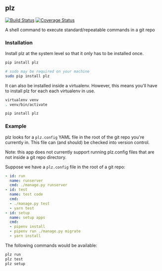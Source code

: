 ## plz

[![Build Status](https://travis-ci.org/m3brown/plz.svg?branch=master)](https://travis-ci.org/m3brown/plz)
[![Coverage Status](https://coveralls.io/repos/github/m3brown/plz/badge.svg?branch=master)](https://coveralls.io/github/m3brown/plz?branch=master)

A shell command to execute standard/repeatable commands in a git repo

### Installation

Install plz at the system level so that it only has to be installed once.

```bash
pip install plz

# sudo may be required on your machine
sudo pip install plz
```

It can also be installed inside a virtualenv.  However, this means you'll have to install
plz for each each virtualenv in use.

```bash
virtualenv venv
. venv/bin/activate

pip install plz
```

### Example

plz looks for a `plz.config` YAML file in the root of the git repo you're currently in.
This file can (and should) be checked into version control.

Note: this app does not currently support running plz.config files that are not inside a
git repo directory.

Suppose we have a `plz.config` file in the root of a git repo:

```yaml
- id: run
  name: runserver
  cmd: ./manage.py runserver
- id: test
  name: test code
  cmd:
  - ./manage.py test
  - yarn test
- id: setup
  name: setup apps
  cmd:
  - pipenv install
  - pipenv run ./manage.py migrate
  - yarn install
```

The following commands would be available:

```bash
plz run
plz test
plz setup
```
